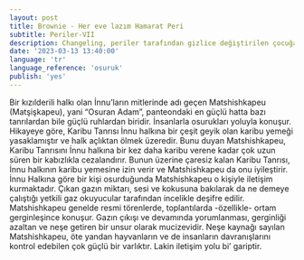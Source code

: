 ```yaml
---
layout: post
title: Brownie - Her eve lazım Hamarat Peri
subtitle: Periler-VII
description: Changeling, periler tarafından gizlice değiştirilen çocuğa verilen isimdir.
date: '2023-03-13 13:40:00'
language: 'tr'
language_reference: 'osuruk'
publish: 'yes'
---
```

Bir kızılderili halkı olan İnnu’ların mitlerinde adı geçen Matshishkapeu (Matşişkapeu), yani “Osuran Adam”, panteondaki en güçlü hatta bazı tanrılardan bile güçlü ruhlardan biridir. İnsanlarla osurukları yoluyla konuşur.
Hikayeye göre,  Karibu Tanrısı İnnu halkına bir çeşit geyik olan karibu yemeği yasaklamıştır ve halk açlıktan ölmek üzeredir. Bunu duyan Matshishkapeu, Karibu Tanrısını İnnu halkına bir kez daha karibu verene kadar çok uzun süren bir kabızlıkla cezalandırır. Bunun üzerine çaresiz kalan Karibu Tanrısı, İnnu halkının karibu yemesine izin verir ve Matshishkapeu da onu iyileştirir.
İnnu Halkına göre bir kişi osurduğunda Matshishkapeu o kişiyle iletişim kurmaktadır. Çıkan gazın miktarı, sesi ve kokusuna bakılarak da ne demeye çalıştığı yetkili gaz okuyucular tarafından incelikle deşifre edilir.
Matshishkapeu genelde resmi törenlerde, toplantılarda -özellikle- ortam gerginleşince konuşur. Gazın çıkışı ve devamında yorumlanması, gerginliği azaltan ve neşe getiren bir unsur olarak mucizevidir.
Neşe kaynağı sayılan Matshishkapeu, öte yandan hayvanların ve de insanların davranışlarını kontrol edebilen çok güçlü bir varlıktır. Lakin iletişim yolu bi’ gariptir.
